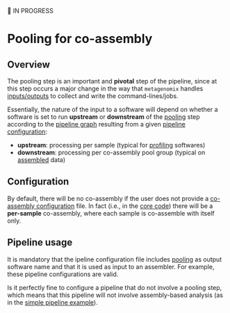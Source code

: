 :construction: IN PROGRESS

# Pooling for co-assembly

## Overview

The pooling step is an important and **pivotal** step of the pipeline, since 
at this step occurs a major change in the way that `metagenomix` handles
[inputs/outputs](https://github.com/FranckLejzerowicz/metagenomix/blob/main/metagenomix/doc/tutorials/code/io_unit.md)
to collect and write the command-lines/jobs.

Essentially, the nature of the input to a software will depend on whether a 
software is set to run **upstream** or **downstream** of the
[pooling](https://github.com/FranckLejzerowicz/metagenomix/wiki/Softwares#co-assembly-setup)
step according to the
[pipeline graph](https://github.com/FranckLejzerowicz/metagenomix/blob/main/metagenomix/doc/graph.md)
resulting from a given
[pipeline configuration](https://github.com/FranckLejzerowicz/metagenomix/blob/main/metagenomix/doc/pipeline.md):
  * **upstream**: processing per sample (typical for
[profiling](https://github.com/FranckLejzerowicz/metagenomix/wiki/Softwares#profiling)
softwares)
  * **downstream**: processing per co-assembly pool group (typical on
[assembled](https://github.com/FranckLejzerowicz/metagenomix/wiki/Softwares#assembling)
data)

## Configuration

By default, there will be no co-assembly if the user does not provide a 
[co-assembly configuration](https://github.com/FranckLejzerowicz/metagenomix/blob/main/metagenomix/doc/co-assembly.md)
file. In fact (i.e., in the [core code](https://github.com/FranckLejzerowicz/metagenomix/blob/main/metagenomix/doc/tutorials/code/core/commands.md))
there will be a **per-sample** co-assembly, where each sample is co-assemble 
with itself only.

## Pipeline usage 

It is mandatory that the  ipeline configuration file includes
[pooling](https://github.com/FranckLejzerowicz/metagenomix/wiki/Softwares#co-assembly-setup)
as output software name and that it is used as input to an assembler. For 
example, these pipeline configurations are valid.

Is it perfectly fine to configure a pipeline that do not involve a pooling 
step, which means that this pipeline will not involve assembly-based 
analysis (as in the
[simple pipeline example](https://github.com/FranckLejzerowicz/metagenomix/blob/main/metagenomix/doc/pipeline.md#simple)).